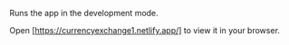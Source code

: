 Runs the app in the development mode.

Open [https://currencyexchange1.netlify.app/] to view it in your browser.
